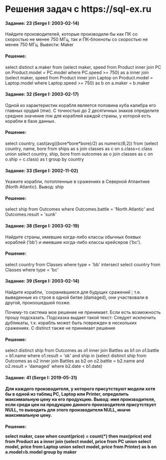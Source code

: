 <h1>Решения задач с https://sql-ex.ru</h1>

<h4>Задание: 23 (Serge I: 2003-02-14)</h4>
 <p>Найдите производителей, которые производили бы как ПК
со скоростью не менее 750 МГц, так и ПК-блокноты со скоростью не менее 750 МГц.
Вывести: Maker</p>

 <h4>Решение:</h4>
<p>select distinct a.maker
from (select maker, speed
      from Product inner join PC on Product.model = PC.model
      where PC.speed >= 750) as a
      inner join
      (select maker, speed
      from Product inner join Laptop on Product.model = Laptop.model
      where Laptop.speed >= 750) as b
      on a.maker = b.maker</p>
      
<h4>Задание: 32 (Serge I: 2003-02-17)</h4>
<p>Одной из характеристик корабля является половина куба калибра его главных орудий (mw). С точностью до 2 десятичных знаков определите среднее значение mw для кораблей каждой страны, у которой есть корабли в базе данных.</p>

<h4>Решение:</h4>
<p>select country, cast(avg((bore*bore*bore)/2) as numeric(6,2)) 
from   (select country, name, bore 
        from ships as s join classes as c 
        on s.class=c.class
        union
        select country, ship, bore 
        from outcomes as o join classes as c 
        on o.ship = c.class) as t
group by country</p>

<h4>Задание: 33 (Serge I: 2002-11-02)</h4>
<p>Укажите корабли, потопленные в сражениях в Северной Атлантике (North Atlantic). Вывод: ship</p>

<h4>Решение:</h4>
<p>select ship
from Outcomes
where Outcomes.battle = 'North Atlantic' and Outcomes.result = 'sunk'</p>
      
<h4>Задание: 38 (Serge I: 2003-02-19)</h4>
<p>Найдите страны, имевшие когда-либо классы обычных боевых кораблей ('bb') и имевшие когда-либо классы крейсеров ('bc').</p>

<h4>Решение:</h4>
<p>select country 
from Classes where type = 'bb'
intersect
select country 
from Classes where type = 'bc'</p>

<h4>Задание: 39 (Serge I: 2003-02-14)</h4>
<p>Найдите корабли, `сохранившиеся для будущих сражений`; т.е. выведенные из строя в одной битве (damaged), они участвовали в другой, произошедшей позже.</p>

<p>Почему-то система мое решение не принимает. Если есть возможность прошу подсказать. Подсказка выдает такой текст: Следует исключить дубликаты, т.к. корабль может быть поврежден в нескольких сражениях. С distinct также не принимает решение</p>

<h4>Решение:</h4>
<p>select distinct ship
from Outcomes as o1
     inner join
     Battles as b1
     on o1.battle = b1.name
where o1.result = 'ok' 
      and ship in (select distinct ship
                   from Outcomes as o2
                   inner join
                   Battles as b2
                   on o2.battle = b2.name and o2.result = 'damaged'
                   where b2.date < b1.date)</p>

<h4>Задание: 41 (Serge I: 2019-05-31)<h4>
<p>Для каждого производителя, у которого присутствуют модели хотя бы в одной из таблиц PC, Laptop или Printer,
определить максимальную цену на его продукцию.
Вывод: имя производителя, если среди цен на продукцию данного производителя присутствует NULL, то выводить для этого производителя NULL,
 иначе максимальную цену.</p>
 
 <h4>Решение:</р4>
 <p>select maker, case when count(price) = count(*) then max(price) end
from Product as a
     inner join 
     (select model, price from PC
      union
      select model, price from Laptop
      union
      select model, price from Printer) as b on a.model=b.model
  group by maker</p>

